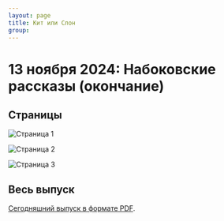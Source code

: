 ```yaml
---
layout: page
title: Кит или Слон
group: 
---
```


# 13 ноября 2024: Набоковские рассказы (окончание)

## Страницы

![Страница 1](https://www.dropbox.com/scl/fi/zeoai8nbi93mzbazn252o/2024-11-13-page001.jpg?rlkey=o6ryimsmz779460pdhfqfjhl2&raw=1)

![Страница 2](https://www.dropbox.com/scl/fi/8n65c64xv944j4u0mow3r/2024-11-13-page002.jpg?rlkey=pbkmxp11gjpr24g4yyyi1a6ov&raw=1)

![Страница 3](https://www.dropbox.com/scl/fi/wco92pqbechzh1p5yh9l5/2024-11-13-page003.jpg?rlkey=or1448da3cdvid5bx3jx5lgre&raw=1)

## Весь выпуск

[Сегодняшний выпуск в формате PDF](https://www.dropbox.com/scl/fi/r7xly3ijueg9vxi8u7bhz/2024-11-13.pdf?rlkey=deci8p0mqiczr12e5p8m2ccr9&raw=1). 


